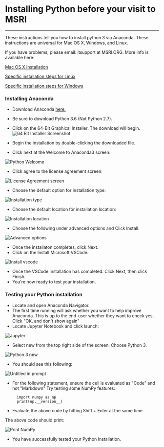 # Installing Python before your visit to MSRI
---
These instructions tell you how to install python 3 via Anaconda. These instructions are universal for Mac OS X, Windows, and Linux.

If you have problems, please email: itsupport at MSRI.ORG. More info is available here:

[Mac OS X Installation](https://docs.anaconda.com/anaconda/install/mac-os)

[Specific installation steps for Linux](https://docs.anaconda.com/anaconda/install/linux)

[Specific installation steps for Windows](https://docs.anaconda.com/anaconda/install/windows)

		
### Installing Anaconda

* Download Anaconda [here.](https://www.anaconda.com/download)
* Be sure to download Python 3.6 (Not Python 2.7).  
* Click on the 64-Bit Graphical Installer. The download will begin. 
![64 Bit Installer Screenshot](https://s3-us-west-1.amazonaws.com/msri.org/computing/python-3.6.png) 

* Begin the installation by double-clicking the downloaded file. 

* Click next at the Welcome to Anaconda3 screen:

![Python Welcome](https://s3-us-west-1.amazonaws.com/msri.org/computing/welcome-python.png)

* Click agree to the license agreement screen: 

![License Agreement screen](https://s3-us-west-1.amazonaws.com/msri.org/computing/license-python.png)
* Choose the default option for installation type:

![Installation type](https://s3-us-west-1.amazonaws.com/msri.org/computing/installation-type-python.png)
* Choose the default location for installation location:

![Installation location](https://s3-us-west-1.amazonaws.com/msri.org/computing/destination-python.png)
* Choose the following under advanced options and Click Install:

![Advanced options](https://s3-us-west-1.amazonaws.com/msri.org/computing/advanced-python.png)

* Once the installaton completes, click Next.
* Click on the Install Microsoft VSCode. 

![Install vscode](https://s3-us-west-1.amazonaws.com/msri.org/computing/install-vscode-python.png)
* Once the VSCode installation has completed. Click Next, then click Finish. 
* You're now ready to test your installation.

### Testing your Python installation

* Locate and open Anaconda Navigator.
* The first time running will ask whether you want to help improve Anaconda. This is up to the end-user whether they want to check yes. Click "OK, and don't show again"
* Locate Jupyter Notebook and click launch:

![Jupyter](https://s3-us-west-1.amazonaws.com/msri.org/computing/jupyter-notebook.png)

* Select new from the top right side of the screen. Choose Python 3. 

![Python 3 new](https://s3-us-west-1.amazonaws.com/msri.org/computing/new-python-3.png)

* You should see this following: 

![Untitled in prompt](https://s3-us-west-1.amazonaws.com/msri.org/computing/Untitlied-in-prompt.png)


* For the following statement, ensure the cell is evaluated as "Code" and not "Markdown" Try testing some NumPy features:
		
		import numpy as np
		print(np.__version__)
		
* Evaluate the above code by hitting Shift + Enter at the same time.

The above code should print:

![Print NumPy](https://s3-us-west-1.amazonaws.com/msri.org/computing/print-numpy.png)
		


* You have successfully tested your Python Installation. 
